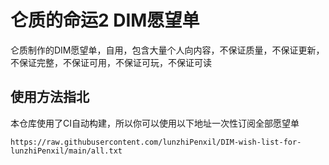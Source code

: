 # 仑质的命运2 DIM愿望单

仑质制作的DIM愿望单，自用，包含大量个人向内容，不保证质量，不保证更新，不保证完整，不保证可用，不保证可玩，不保证可读


## 使用方法指北

本仓库使用了CI自动构建，所以你可以使用以下地址一次性订阅全部愿望单   
```
https://raw.githubusercontent.com/lunzhiPenxil/DIM-wish-list-for-lunzhiPenxil/main/all.txt
```
